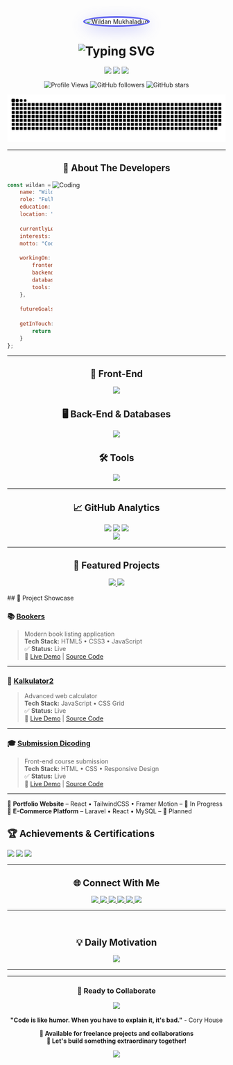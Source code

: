 <div align="center">
  
  <img src="https://storage.googleapis.com/tessss11/image%20(3).png" alt="Wildan Mukhaladun" width="200" style="border-radius: 50%; border: 4px solid #6366f1; box-shadow: 0 8px 32px rgba(99, 102, 241, 0.3);" />
  
  <h1>
    <img src="https://readme-typing-svg.herokuapp.com?font=JetBrains+Mono&weight=700&size=35&pause=1000&color=6366F1&center=true&vCenter=true&width=600&lines=Hi%2C+I'm+Wildan+Mukhaladun+%F0%9F%91%8B;Web+Developer+%F0%9F%92%BB;Tech+Enthusiast+%F0%9F%9A%80;Building+the+Future+%F0%9F%8C%9F" alt="Typing SVG" />
  </h1>
  
  <p align="center">
    <img src="https://img.shields.io/badge/Status-Coding%20Dreams%20into%20Reality-00D4AA?style=for-the-badge&logo=statuspal&logoColor=white" />
    <img src="https://img.shields.io/badge/Focus-Full%20Stack%20Development-FF6B6B?style=for-the-badge&logo=stackshare&logoColor=white" />
    <img src="https://img.shields.io/badge/Location-Medan%2C%20Indonesia-4ECDC4?style=for-the-badge&logo=googlemaps&logoColor=white" />
  </p>

  <p align="center">
    <img src="https://komarev.com/ghpvc/?username=wildanmkhdev&label=Profile%20Views&color=6366f1&style=for-the-badge" alt="Profile Views" />
    <img src="https://img.shields.io/github/followers/wildanmkhdev?label=Followers&style=for-the-badge&color=f59e0b&logo=github" alt="GitHub followers" />
    <img src="https://img.shields.io/github/stars/wildanmkhdev?label=Stars&style=for-the-badge&color=10b981&logo=starship" alt="GitHub stars" />
  </p>
  
  <img src="https://github.com/Platane/snk/raw/output/github-contribution-grid-snake.svg" alt="Snake animation" />

</div>

---

<div align="center">
  
  ## 🚀 About The Developers
  
</div>

<img align="right" alt="Coding" width="400" src="https://user-images.githubusercontent.com/74038190/229223263-cf2e4b07-2615-4f87-9c38-e37600f8381a.gif">

```javascript
const wildan = {
    name: "Wildan Mukhaladun",
    role: "Full Stack Developer",
    education: "Information Systems @ UINSU Medan",
    location: "Medan, North Sumatra, Indonesia",
    
    currentlyLearning: ["React.js", "Laravel", "Modern Web Frameworks"],
    interests: ["Web Development", "AI Integration", "Clean Architecture"],
    motto: "Code with passion, build with purpose",
    
    workingOn: {
        frontend: ["React", "Next.js", "TailwindCSS"],
        backend: ["Laravel", "PHP", "RESTful APIs"],
        database: ["MySQL", "PostgreSQL"],
        tools: ["Git", "VS Code"]
    },
    
    futureGoals: ["Master Web3 Technologies", "Build SaaS Products", "Contribute to Open Source"],
    
    getInTouch: function() {
        return "Let's build something amazing together! 🚀";
    }
};
```

---
<div align="center">
  
  ## 🎨 Front-End
  
  <img src="https://skillicons.dev/icons?i=html,css,js,ts,bootstrap,tailwind,react,next,materialui" />
  
</div>
<div align="center">
  
  ## 🖥️ Back-End & Databases
  
  <img src="https://skillicons.dev/icons?i=php,mysql,laravel,prisma,supabase,firebase" />
  <br>
  
  
</div>
<div align="center">
  
  ## 🛠️ Tools
  
  <img src="https://skillicons.dev/icons?i=git,github,bash,postman,vscode,vite,vercel" />
  
</div>

---

<div align="center">
  
  ## 📈 GitHub Analytics
  
  <img height="180em" src="https://github-readme-stats.vercel.app/api?username=wildanmkhdev&show_icons=true&theme=tokyonight&include_all_commits=true&count_private=true"/>
  <img height="180em" src="https://github-readme-stats.vercel.app/api/top-langs/?username=wildanmkhdev&layout=compact&theme=tokyonight"/>
  
  <img src="https://github-readme-streak-stats.herokuapp.com/?user=wildanmkhdev&theme=tokyonight" />
  <br> 
  <img src="https://github-readme-activity-graph.vercel.app/graph?username=wildanmkhdev&theme=tokyo-night&hide_border=true&area=true" />
  
</div>

---

<div align="center">
  
  ## 🎯 Featured Projects
  
</div>

<div align="center">
  
  <a href="https://wildanmkhdev.github.io/bookers/">
    <img src="https://github-readme-stats.vercel.app/api/pin/?username=wildanmkhdev&repo=bookers&theme=tokyonight" />
  </a>
  <a href="https://wildanmkhdev.github.io/kalkulator2/">
    <img src="https://github-readme-stats.vercel.app/api/pin/?username=wildanmkhdev&repo=kalkulator2&theme=tokyonight" />
  </a>
  
</div>
<br> 
## 🌟 Project Showcase

### 📚 [Bookers](https://wildanmkhdev.github.io/bookers/)
> Modern book listing application  
**Tech Stack:** HTML5 • CSS3 • JavaScript  
✅ **Status:** Live  
🔗 [Live Demo](https://wildanmkhdev.github.io/bookers/) | [Source Code](https://github.com/wildanmkhdev/bookers)

---

### 🧮 [Kalkulator2](https://wildanmkhdev.github.io/kalkulator2/)
> Advanced web calculator  
**Tech Stack:** JavaScript • CSS Grid  
✅ **Status:** Live  
🔗 [Live Demo](https://wildanmkhdev.github.io/kalkulator2/) | [Source Code](https://github.com/wildanmkhdev/kalkulator2)

---

### 🎓 [Submission Dicoding](https://wildanmkhdev.github.io/Tugas-Submission-Dicoding/)
> Front-end course submission  
**Tech Stack:** HTML • CSS • Responsive Design  
✅ **Status:** Live  
🔗 [Live Demo](https://wildanmkhdev.github.io/Tugas-Submission-Dicoding/) | [Source Code](https://github.com/wildanmkhdev/Tugas-Submission-Dicoding)

---

💼 **Portfolio Website** – React • TailwindCSS • Framer Motion – 🚧 In Progress  
🛒 **E-Commerce Platform** – Laravel • React • MySQL – 📅 Planned

  
  ## 🏆 Achievements & Certifications
  
  <img src="https://img.shields.io/badge/Dicoding-Front--End_Web_Developer-4285F4?style=for-the-badge&logo=google-chrome&logoColor=white" />
  <img src="https://img.shields.io/badge/FreeCodeCamp-Responsive_Web_Design-0A0A23?style=for-the-badge&logo=freecodecamp&logoColor=white" />
  <img src="https://img.shields.io/badge/Coursera-Web_Development-2A73CC?style=for-the-badge&logo=coursera&logoColor=white" />
  
</div>

---

<div align="center">
  
  ## 🌐 Connect With Me
  
  <a href="https://www.linkedin.com/in/wildan-mukhaladun">
    <img src="https://img.shields.io/badge/LinkedIn-0077B5?style=for-the-badge&logo=linkedin&logoColor=white" />
  </a>
  <a href="mailto:wildanmukhaladun@gmail.com">
    <img src="https://img.shields.io/badge/Gmail-D14836?style=for-the-badge&logo=gmail&logoColor=white" />
  </a>
  <a href="https://www.instagram.com/wildan.mkh">
    <img src="https://img.shields.io/badge/Instagram-E4405F?style=for-the-badge&logo=instagram&logoColor=white" />
  </a>
  <a href="https://twitter.com/wildanmkh">
    <img src="https://img.shields.io/badge/Twitter-1DA1F2?style=for-the-badge&logo=twitter&logoColor=white" />
  </a>
  <a href="https://www.facebook.com/wildan.mukhaladun">
    <img src="https://img.shields.io/badge/Facebook-1877F2?style=for-the-badge&logo=facebook&logoColor=white" />
  </a>
  <a href="https://wa.me/6281234567890">
    <img src="https://img.shields.io/badge/WhatsApp-25D366?style=for-the-badge&logo=whatsapp&logoColor=white" />
  </a>
  
</div>

---

<div align="center">
<br>
  
  ## 💡 Daily Motivation
  
  <img src="https://quotes-github-readme.vercel.app/api?type=horizontal&theme=tokyonight" />
  
</div>

---

---

<div align="center">
  
  ### 🚀 Ready to Collaborate
  
  <img src="https://user-images.githubusercontent.com/74038190/212284100-561aa473-3905-4a80-b561-0d28506553ee.gif" width="900">
  
  **"Code is like humor. When you have to explain it, it's bad."** - Cory House
  
  <p>
    <strong>💼 Available for freelance projects and collaborations</strong><br>
    <strong>🎯 Let's build something extraordinary together!</strong>
  </p>
  
  <img src="https://capsule-render.vercel.app/api?type=waving&color=gradient&height=100&section=footer" />
  
</div>
